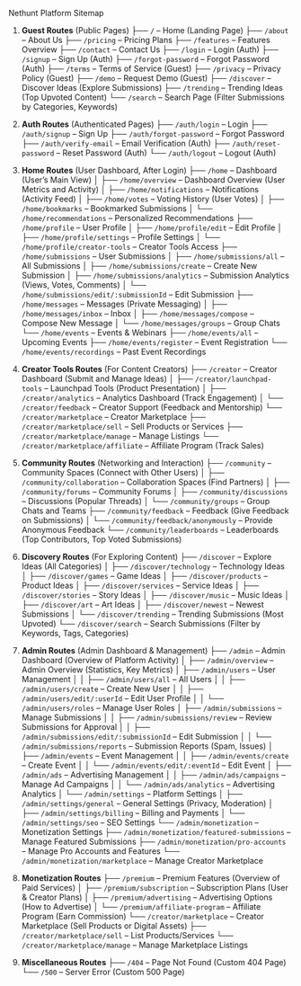 Nethunt Platform Sitemap

1. **Guest Routes** (Public Pages)
   ├── `/` – Home (Landing Page)
   ├── `/about` – About Us
   ├── `/pricing` – Pricing Plans
   ├── `/features` – Features Overview
   ├── `/contact` – Contact Us
   ├── `/login` – Login (Auth)
   ├── `/signup` – Sign Up (Auth)
   ├── `/forgot-password` – Forgot Password (Auth)
   ├── `/terms` – Terms of Service (Guest)
   ├── `/privacy` – Privacy Policy (Guest)
   ├── `/demo` – Request Demo (Guest)
   ├── `/discover` – Discover Ideas (Explore Submissions)
   ├── `/trending` – Trending Ideas (Top Upvoted Content)
   └── `/search` – Search Page (Filter Submissions by Categories, Keywords)

2. **Auth Routes** (Authenticated Pages)
   ├── `/auth/login` – Login
   ├── `/auth/signup` – Sign Up
   ├── `/auth/forgot-password` – Forgot Password
   ├── `/auth/verify-email` – Email Verification (Auth)
   ├── `/auth/reset-password` – Reset Password (Auth)
   └── `/auth/logout` – Logout (Auth)

3. **Home Routes** (User Dashboard, After Login)
   ├── `/home` – Dashboard (User’s Main View)
   │   ├── `/home/overview` – Dashboard Overview (User Metrics and Activity)
   │   ├── `/home/notifications` – Notifications (Activity Feed)
   │   ├── `/home/votes` – Voting History (User Votes)
   │   ├── `/home/bookmarks` – Bookmarked Submissions
   │   └── `/home/recommendations` – Personalized Recommendations
   ├── `/home/profile` – User Profile
   │   ├── `/home/profile/edit` – Edit Profile
   │   ├── `/home/profile/settings` – Profile Settings
   │   └── `/home/profile/creator-tools` – Creator Tools Access
   ├── `/home/submissions` – User Submissions
   │   ├── `/home/submissions/all` – All Submissions
   │   ├── `/home/submissions/create` – Create New Submission
   │   ├── `/home/submissions/analytics` – Submission Analytics (Views, Votes, Comments)
   │   └── `/home/submissions/edit/:submissionId` – Edit Submission
   ├── `/home/messages` – Messages (Private Messaging)
   │   ├── `/home/messages/inbox` – Inbox
   │   ├── `/home/messages/compose` – Compose New Message
   │   └── `/home/messages/groups` – Group Chats
   └── `/home/events` – Events & Webinars
       ├── `/home/events/all` – Upcoming Events
       ├── `/home/events/register` – Event Registration
       └── `/home/events/recordings` – Past Event Recordings

4. **Creator Tools Routes** (For Content Creators)
   ├── `/creator` – Creator Dashboard (Submit and Manage Ideas)
   │   ├── `/creator/launchpad-tools` – Launchpad Tools (Product Presentation)
   │   ├── `/creator/analytics` – Analytics Dashboard (Track Engagement)
   │   └── `/creator/feedback` – Creator Support (Feedback and Mentorship)
   └── `/creator/marketplace` – Creator Marketplace
       ├── `/creator/marketplace/sell` – Sell Products or Services
       ├── `/creator/marketplace/manage` – Manage Listings
       └── `/creator/marketplace/affiliate` – Affiliate Program (Track Sales)

5. **Community Routes** (Networking and Interaction)
   ├── `/community` – Community Spaces (Connect with Other Users)
   │   ├── `/community/collaboration` – Collaboration Spaces (Find Partners)
   │   ├── `/community/forums` – Community Forums
   │   ├── `/community/discussions` – Discussions (Popular Threads)
   │   └── `/community/groups` – Group Chats and Teams
   ├── `/community/feedback` – Feedback (Give Feedback on Submissions)
   │   └── `/community/feedback/anonymously` – Provide Anonymous Feedback
   └── `/community/leaderboards` – Leaderboards (Top Contributors, Top Voted Submissions)

6. **Discovery Routes** (For Exploring Content)
   ├── `/discover` – Explore Ideas (All Categories)
   │   ├── `/discover/technology` – Technology Ideas
   │   ├── `/discover/games` – Game Ideas
   │   ├── `/discover/products` – Product Ideas
   │   ├── `/discover/services` – Service Ideas
   │   ├── `/discover/stories` – Story Ideas
   │   ├── `/discover/music` – Music Ideas
   │   ├── `/discover/art` – Art Ideas
   │   ├── `/discover/newest` – Newest Submissions
   │   └── `/discover/trending` – Trending Submissions (Most Upvoted)
   └── `/discover/search` – Search Submissions (Filter by Keywords, Tags, Categories)

7. **Admin Routes** (Admin Dashboard & Management)
   ├── `/admin` – Admin Dashboard (Overview of Platform Activity)
   │   ├── `/admin/overview` – Admin Overview (Statistics, Key Metrics)
   │   ├── `/admin/users` – User Management
   │   │   ├── `/admin/users/all` – All Users
   │   │   ├── `/admin/users/create` – Create New User
   │   │   ├── `/admin/users/edit/:userId` – Edit User Profile
   │   │   └── `/admin/users/roles` – Manage User Roles
   │   ├── `/admin/submissions` – Manage Submissions
   │   │   ├── `/admin/submissions/review` – Review Submissions for Approval
   │   │   ├── `/admin/submissions/edit/:submissionId` – Edit Submission
   │   │   └── `/admin/submissions/reports` – Submission Reports (Spam, Issues)
   │   ├── `/admin/events` – Event Management
   │   │   ├── `/admin/events/create` – Create Event
   │   │   └── `/admin/events/edit/:eventId` – Edit Event
   │   ├── `/admin/ads` – Advertising Management
   │   │   ├── `/admin/ads/campaigns` – Manage Ad Campaigns
   │   │   └── `/admin/ads/analytics` – Advertising Analytics
   │   └── `/admin/settings` – Platform Settings
   │       ├── `/admin/settings/general` – General Settings (Privacy, Moderation)
   │       ├── `/admin/settings/billing` – Billing and Payments
   │       └── `/admin/settings/seo` – SEO Settings
   └── `/admin/monetization` – Monetization Settings
       ├── `/admin/monetization/featured-submissions` – Manage Featured Submissions
       ├── `/admin/monetization/pro-accounts` – Manage Pro Accounts and Features
       └── `/admin/monetization/marketplace` – Manage Creator Marketplace

8. **Monetization Routes**
   ├── `/premium` – Premium Features (Overview of Paid Services)
   │   ├── `/premium/subscription` – Subscription Plans (User & Creator Plans)
   │   ├── `/premium/advertising` – Advertising Options (How to Advertise)
   │   └── `/premium/affiliate-program` – Affiliate Program (Earn Commission)
   └── `/creator/marketplace` – Creator Marketplace (Sell Products or Digital Assets)
       ├── `/creator/marketplace/sell` – List Products/Services
       └── `/creator/marketplace/manage` – Manage Marketplace Listings

9. **Miscellaneous Routes**
   ├── `/404` – Page Not Found (Custom 404 Page)
   └── `/500` – Server Error (Custom 500 Page)
